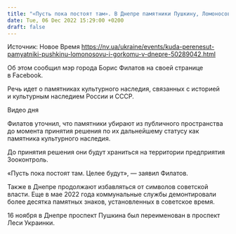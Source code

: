 ```yaml
---
title: "«Пусть пока постоят там». В Днепре памятники Пушкину, Ломоносову и Горькому перенесут на территорию предприятия Зооконтроль"
date: Tue, 06 Dec 2022 15:29:00 +0200
draft: false
---
```

Источник: Новое Время https://nv.ua/ukraine/events/kuda-perenesut-pamyatniki-pushkinu-lomonosovu-i-gorkomu-v-dnepre-50289042.html


 Об этом сообщил мэр города Борис Филатов на своей странице в Facebook.

Речь идет о памятниках культурного наследия, связанных с историей и культурным наследием России и СССР.

 Видео дня   

Филатов уточнил, что памятники убирают из публичного пространства до момента принятия решения по их дальнейшему статусу как памятника культурного наследия.

До принятия решения они будут храниться на территории предприятия Зооконтроль.

«Пусть пока постоят там. Целее будут», — заявил Филатов.

Также в Днепре продолжают избавляться от символов советской власти. Еще в мае 2022 года коммунальные службы демонтировали более десятка памятных знаков, установленных в советское время.

16 ноября в Днепре проспект Пушкина был переименован в проспект Леси Украинки.
